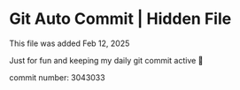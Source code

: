 # Git Auto Commit | Hidden File

This file was added Feb 12, 2025

Just for fun and keeping my daily git commit active 🤪

commit number: 3043033
